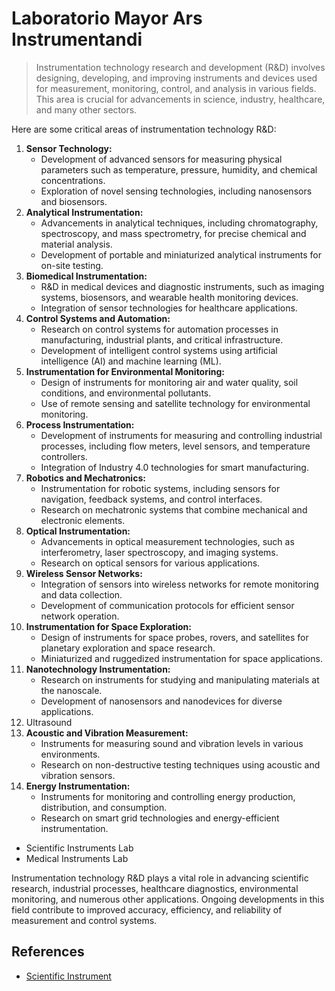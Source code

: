 # Laboratorio Mayor Ars Instrumentandi

> Instrumentation technology research and development (R&D) involves designing, developing, and improving instruments and devices used for measurement, monitoring, control, and analysis in various fields. This area is crucial for advancements in science, industry, healthcare, and many other sectors.
> 

Here are some critical areas of instrumentation technology R&D:

1. **Sensor Technology:**
    - Development of advanced sensors for measuring physical parameters such as temperature, pressure, humidity, and chemical concentrations.
    - Exploration of novel sensing technologies, including nanosensors and biosensors.
2. **Analytical Instrumentation:**
    - Advancements in analytical techniques, including chromatography, spectroscopy, and mass spectrometry, for precise chemical and material analysis.
    - Development of portable and miniaturized analytical instruments for on-site testing.
3. **Biomedical Instrumentation:**
    - R&D in medical devices and diagnostic instruments, such as imaging systems, biosensors, and wearable health monitoring devices.
    - Integration of sensor technologies for healthcare applications.
4. **Control Systems and Automation:**
    - Research on control systems for automation processes in manufacturing, industrial plants, and critical infrastructure.
    - Development of intelligent control systems using artificial intelligence (AI) and machine learning (ML).
5. **Instrumentation for Environmental Monitoring:**
    - Design of instruments for monitoring air and water quality, soil conditions, and environmental pollutants.
    - Use of remote sensing and satellite technology for environmental monitoring.
6. **Process Instrumentation:**
    - Development of instruments for measuring and controlling industrial processes, including flow meters, level sensors, and temperature controllers.
    - Integration of Industry 4.0 technologies for smart manufacturing.
7. **Robotics and Mechatronics:**
    - Instrumentation for robotic systems, including sensors for navigation, feedback systems, and control interfaces.
    - Research on mechatronic systems that combine mechanical and electronic elements.
8. **Optical Instrumentation:**
    - Advancements in optical measurement technologies, such as interferometry, laser spectroscopy, and imaging systems.
    - Research on optical sensors for various applications.
9. **Wireless Sensor Networks:**
    - Integration of sensors into wireless networks for remote monitoring and data collection.
    - Development of communication protocols for efficient sensor network operation.
10. **Instrumentation for Space Exploration:**
    - Design of instruments for space probes, rovers, and satellites for planetary exploration and space research.
    - Miniaturized and ruggedized instrumentation for space applications.
11. **Nanotechnology Instrumentation:**
    - Research on instruments for studying and manipulating materials at the nanoscale.
    - Development of nanosensors and nanodevices for diverse applications.
12. Ultrasound
13. **Acoustic and Vibration Measurement:**
    - Instruments for measuring sound and vibration levels in various environments.
    - Research on non-destructive testing techniques using acoustic and vibration sensors.
14. **Energy Instrumentation:**
    - Instruments for monitoring and controlling energy production, distribution, and consumption.
    - Research on smart grid technologies and energy-efficient instrumentation.
- Scientific Instruments Lab
- Medical Instruments Lab

Instrumentation technology R&D plays a vital role in advancing scientific research, industrial processes, healthcare diagnostics, environmental monitoring, and numerous other applications. Ongoing developments in this field contribute to improved accuracy, efficiency, and reliability of measurement and control systems.

## References

- [Scientific Instrument](https://en.wikipedia.org/wiki/Scientific_instrument)